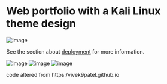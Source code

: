 # Web portfolio with a Kali Linux theme design
![image](https://github.com/Alex-Unnippillil/kali-linux-portfolio/assets/24538548/82c8d6cd-d720-430f-a3be-91f25e349b52)

See the section about [deployment](https://facebook.github.io/create-react-app/docs/deployment) for more information.

![image](https://github.com/Alex-Unnippillil/kali-linux-portfolio/assets/24538548/56ebb889-1675-4bfe-b2db-ab8ed7cc2499)
![image](https://github.com/Alex-Unnippillil/kali-linux-portfolio/assets/24538548/28405500-6238-48d7-b7ec-83f409d12a30)
![image](https://github.com/Alex-Unnippillil/kali-linux-portfolio/assets/24538548/ddd4f592-b83e-4949-a64d-459ba3fc1317)







code altered from 
https:/vivek9patel.github.io

